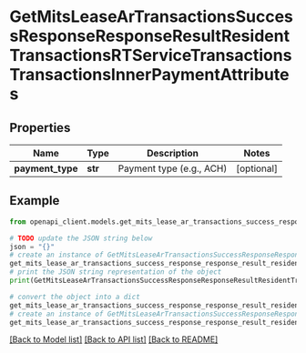 # GetMitsLeaseArTransactionsSuccessResponseResponseResultResidentTransactionsRTServiceTransactionsTransactionsInnerPaymentAttributes


## Properties

Name | Type | Description | Notes
------------ | ------------- | ------------- | -------------
**payment_type** | **str** | Payment type (e.g., ACH) | [optional] 

## Example

```python
from openapi_client.models.get_mits_lease_ar_transactions_success_response_response_result_resident_transactions_rt_service_transactions_transactions_inner_payment_attributes import GetMitsLeaseArTransactionsSuccessResponseResponseResultResidentTransactionsRTServiceTransactionsTransactionsInnerPaymentAttributes

# TODO update the JSON string below
json = "{}"
# create an instance of GetMitsLeaseArTransactionsSuccessResponseResponseResultResidentTransactionsRTServiceTransactionsTransactionsInnerPaymentAttributes from a JSON string
get_mits_lease_ar_transactions_success_response_response_result_resident_transactions_rt_service_transactions_transactions_inner_payment_attributes_instance = GetMitsLeaseArTransactionsSuccessResponseResponseResultResidentTransactionsRTServiceTransactionsTransactionsInnerPaymentAttributes.from_json(json)
# print the JSON string representation of the object
print(GetMitsLeaseArTransactionsSuccessResponseResponseResultResidentTransactionsRTServiceTransactionsTransactionsInnerPaymentAttributes.to_json())

# convert the object into a dict
get_mits_lease_ar_transactions_success_response_response_result_resident_transactions_rt_service_transactions_transactions_inner_payment_attributes_dict = get_mits_lease_ar_transactions_success_response_response_result_resident_transactions_rt_service_transactions_transactions_inner_payment_attributes_instance.to_dict()
# create an instance of GetMitsLeaseArTransactionsSuccessResponseResponseResultResidentTransactionsRTServiceTransactionsTransactionsInnerPaymentAttributes from a dict
get_mits_lease_ar_transactions_success_response_response_result_resident_transactions_rt_service_transactions_transactions_inner_payment_attributes_from_dict = GetMitsLeaseArTransactionsSuccessResponseResponseResultResidentTransactionsRTServiceTransactionsTransactionsInnerPaymentAttributes.from_dict(get_mits_lease_ar_transactions_success_response_response_result_resident_transactions_rt_service_transactions_transactions_inner_payment_attributes_dict)
```
[[Back to Model list]](../README.md#documentation-for-models) [[Back to API list]](../README.md#documentation-for-api-endpoints) [[Back to README]](../README.md)



